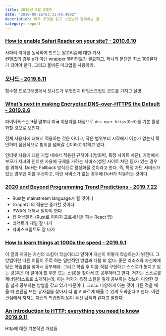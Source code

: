 ```yaml
---
title: 2019년 9월 2째주
date: "2019-09-16T03:31:40.408Z"
description: 매주 무엇을 읽고 보았는지 정리하는 글
category: report
---
```


### [How to enable Safari Reader on your site? - 2010.6.10](https://mathiasbynens.be/notes/safari-reader)

사파리 리더를 동작하게 만드는 알고리즘에 대한 기사.  
컨텐츠의 경우 p가 아닌 wrapper 엘리먼트가 필요하고, 하나의 문단은 최소 100글자가 되어야 한다. 그리고 올바른 마크업을 사용하라.

### [모나드 - 2019.8.11](https://github.com/icepeng/articles/blob/master/monad-in-typescript.md)

함수형 프로그래밍에서 모나드가 무엇인지 타입스크립트 코드를 가지고 설명

### [What’s next in making Encrypted DNS-over-HTTPS the Default - 2019.9.6](https://blog.mozilla.org/futurereleases/2019/09/06/whats-next-in-making-dns-over-https-the-default/)

파이어폭스는 9월 말부터 미국 이용자를 대상으로 `dns over https(DoH)`를 기본 활성화할 것으로 보인다.

전체 사용자에 대해서 적용하는 것은 아니고, 작은 범위부터 시작해서 이슈가 없는지 확인하며 점진적으로 범위를 넓혀갈 것이라고 밝히고 있다.

인터넷 사용에 대한 기업 내에서 적용된 규칙이나(방화벽, 특정 사이트 차단), 가정에서 부모가 자녀의 인터넷 사용에 규제를 가하는 서비스(성인 사이트 차단 등)가 있는 경우를 위해서, DoH는 Fallback 방식으로 활성화될 것이라고 한다.
즉, 특정 차단 서비스가 있는 경우엔 이를 우선하고, 이런 서비스가 없는 경우에 DoH가 작동하는 것이다.

### [2020 and Beyond Programming Trend Predictions - 2019.7.22](https://medium.com/better-programming/2020-programming-trend-predictions-a5d6b70bec26)

- Rust는 mainstream language가 될 것이다
- GraphQL의 적용은 증가할 것이다
- PWA에 대해서 알아야 한다
- 웹 어셈블리 (Rust로 이미지 프로세싱을 하는 React 앱)
- 리액트가 제일 잘 나가
- 자바스크립트도 잘 나가

### [How to learn things at 1000x the speed - 2019.9.1](http://pranay.gp/how-to-learn-things-at-1000x-the-speed)

이 글의 저자는 자신의 스킬이 학습이라고 말하며 자신이 어떻게 학습하는지 밝힌다. 그 방법이란 다른 이들이 주로 하는 일반적인 방법과 다를 바 없다.
좋은 리소스와 자신에게 맞는 학습법을 찾아서  공부해라. 그리고 학습 후 이를 직접 구현하고 스스로가 놓치고 있는 것(혹은 더 알아야 할 부분 또는 스킬)을 찾아서 또 공부하라고 한다.
저자는 스스로를 제너럴리스트로 소개하는데, 이는 저자가 특정 스킬을 깊게 공부하는 것보다 다양한 것을 넓게 공부하는 방법을 갖고 있기 때문이다.
그리고 다양하게 아는 것이 다른 것을 배울 때 연관점 또는 유사점을 찾아서 더 쉽고 빠르게 배울 수 있게 도와준다고 한다.
이런 관점에서 저자는 자신의 학습법이 넓이 우선 탐색과 같다고 말한다.

### [An introduction to HTTP: everything you need to know 2019.9.11](https://www.freecodecamp.org/news/http-and-everything-you-need-to-know-about-it/)

Http에 대한 기본적인 개념들
